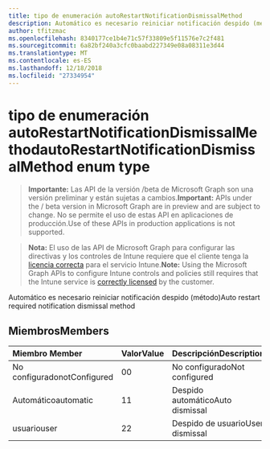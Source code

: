 ```yaml
---
title: tipo de enumeración autoRestartNotificationDismissalMethod
description: Automático es necesario reiniciar notificación despido (método)
author: tfitzmac
ms.openlocfilehash: 8340177ce1b4e71c57f33809e5f11576e7c2f481
ms.sourcegitcommit: 6a82bf240a3cfc0baabd227349e08a08311e3d44
ms.translationtype: MT
ms.contentlocale: es-ES
ms.lasthandoff: 12/18/2018
ms.locfileid: "27334954"
---
```

# <a name="autorestartnotificationdismissalmethod-enum-type"></a><span data-ttu-id="9be85-103">tipo de enumeración autoRestartNotificationDismissalMethod</span><span class="sxs-lookup"><span data-stu-id="9be85-103">autoRestartNotificationDismissalMethod enum type</span></span>

> <span data-ttu-id="9be85-104">**Importante:** Las API de la versión /beta de Microsoft Graph son una versión preliminar y están sujetas a cambios.</span><span class="sxs-lookup"><span data-stu-id="9be85-104">**Important:** APIs under the / beta version in Microsoft Graph are in preview and are subject to change.</span></span> <span data-ttu-id="9be85-105">No se permite el uso de estas API en aplicaciones de producción.</span><span class="sxs-lookup"><span data-stu-id="9be85-105">Use of these APIs in production applications is not supported.</span></span>

> <span data-ttu-id="9be85-106">**Nota:** El uso de las API de Microsoft Graph para configurar las directivas y los controles de Intune requiere que el cliente tenga la [licencia correcta](https://go.microsoft.com/fwlink/?linkid=839381) para el servicio Intune.</span><span class="sxs-lookup"><span data-stu-id="9be85-106">**Note:** Using the Microsoft Graph APIs to configure Intune controls and policies still requires that the Intune service is [correctly licensed](https://go.microsoft.com/fwlink/?linkid=839381) by the customer.</span></span>

<span data-ttu-id="9be85-107">Automático es necesario reiniciar notificación despido (método)</span><span class="sxs-lookup"><span data-stu-id="9be85-107">Auto restart required notification dismissal method</span></span>
## <a name="members"></a><span data-ttu-id="9be85-108">Miembros</span><span class="sxs-lookup"><span data-stu-id="9be85-108">Members</span></span>
|<span data-ttu-id="9be85-109">Miembro	</span><span class="sxs-lookup"><span data-stu-id="9be85-109">Member</span></span>|<span data-ttu-id="9be85-110">Valor</span><span class="sxs-lookup"><span data-stu-id="9be85-110">Value</span></span>|<span data-ttu-id="9be85-111">Descripción</span><span class="sxs-lookup"><span data-stu-id="9be85-111">Description</span></span>|
|:---|:---|:---|
|<span data-ttu-id="9be85-112">No configurado</span><span class="sxs-lookup"><span data-stu-id="9be85-112">notConfigured</span></span>|<span data-ttu-id="9be85-113">0</span><span class="sxs-lookup"><span data-stu-id="9be85-113">0</span></span>|<span data-ttu-id="9be85-114">No configurado</span><span class="sxs-lookup"><span data-stu-id="9be85-114">Not configured</span></span>|
|<span data-ttu-id="9be85-115">Automático</span><span class="sxs-lookup"><span data-stu-id="9be85-115">automatic</span></span>|<span data-ttu-id="9be85-116">1</span><span class="sxs-lookup"><span data-stu-id="9be85-116">1</span></span>|<span data-ttu-id="9be85-117">Despido automático</span><span class="sxs-lookup"><span data-stu-id="9be85-117">Auto dismissal</span></span>|
|<span data-ttu-id="9be85-118">usuario</span><span class="sxs-lookup"><span data-stu-id="9be85-118">user</span></span>|<span data-ttu-id="9be85-119">2</span><span class="sxs-lookup"><span data-stu-id="9be85-119">2</span></span>|<span data-ttu-id="9be85-120">Despido de usuario</span><span class="sxs-lookup"><span data-stu-id="9be85-120">User dismissal</span></span>|





